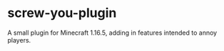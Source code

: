 # screw-you-plugin
A small plugin for Minecraft 1.16.5, adding in features intended to annoy players.
